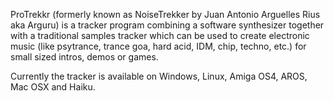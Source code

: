 ProTrekkr (formerly known as NoiseTrekker by Juan Antonio Arguelles Rius aka Arguru) is
a tracker program combining a software synthesizer together with a traditional samples
tracker which can be used to create electronic music (like psytrance, trance goa,
hard acid, IDM, chip, techno, etc.) for small sized intros, demos or games.

Currently the tracker is available on Windows, Linux, Amiga OS4, AROS, Mac OSX and Haiku.

